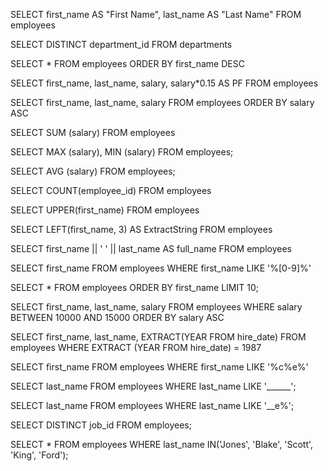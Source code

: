 SELECT first_name AS "First Name", last_name AS "Last Name" 
FROM employees

SELECT DISTINCT department_id FROM departments

SELECT * FROM employees ORDER BY first_name DESC

SELECT first_name, last_name, salary, salary*0.15 AS PF FROM employees

SELECT first_name, last_name, salary FROM employees
ORDER BY salary ASC 

SELECT SUM (salary) FROM employees

SELECT MAX (salary), MIN (salary) FROM employees;

SELECT AVG (salary) FROM employees;

SELECT COUNT(employee_id) FROM employees

SELECT UPPER(first_name) FROM employees

SELECT LEFT(first_name, 3) AS ExtractString
FROM employees

SELECT first_name || ' ' || last_name AS full_name 
FROM employees

SELECT first_name FROM employees WHERE first_name LIKE '%[0-9]%'

SELECT * FROM employees ORDER BY first_name LIMIT 10;

SELECT first_name, last_name, salary FROM employees 
WHERE salary 
BETWEEN 10000 AND 15000 
ORDER BY salary ASC

SELECT first_name, last_name, EXTRACT(YEAR FROM hire_date)
FROM employees 
WHERE EXTRACT (YEAR FROM hire_date) = 1987

SELECT first_name FROM employees
WHERE first_name LIKE '%c%e%'



SELECT last_name FROM employees WHERE last_name LIKE '______';

SELECT last_name FROM employees WHERE last_name LIKE '__e%';

SELECT DISTINCT job_id  FROM employees;

SELECT * 
FROM employees 
WHERE last_name IN('Jones', 'Blake', 'Scott', 'King', 'Ford');



